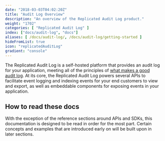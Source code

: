```yaml
---
date: "2018-03-03T04:02:20Z"
title: "Audit Log Overview"
description: "An overview of the Replicated Audit Log product."
weight: "1702"
categories: [ "Replicated Audit Log" ]
index: ["docs/audit-log", "docs"]
aliases: [ /docs/audit-log/, /docs/audit-log/getting-started ]
hideFromList: true
icon: "replicatedAuditLog"
gradient: "console"
---
```


The Replicated Audit Log is a self-hosted platform that provides an audit log for your application, meeting all of the principles of [what makes a good audit log](/docs/audit-log/how-to/basics). At its core, the Replicated Audit Log powers several APIs to facilitate event logging and indexing events for your end customers to view and export, as well as embeddable components for exposing events in your application.


## How to read these docs

With the exception of the reference sections around APIs and SDKs, this documentation is designed to be read in order for the most part. Certain concepts and examples that are introduced early on will be built upon in later sections.
